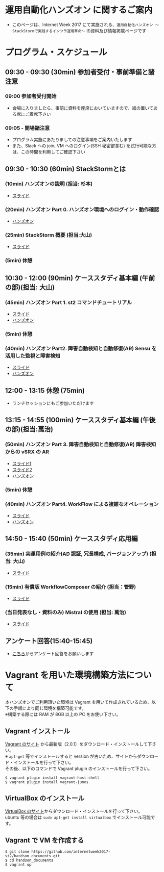 # 運用自動化ハンズオン に関するご案内
* このページは、Internet Week 2017 にて実施される、`運用自動化ハンズオン ～StackStormで実践するインフラ運用革命～` の資料及び情報掲載ページです

# プログラム・スケジュール
## 09:30 - 09:30 (30min) 参加者受付・事前準備と諸注意
### 09:00 参加者受付開始
- 会場に入りましたら、事前に資料を座席においていますので、紙の置いてある席にご着席下さい

### 09:05 - 開場諸注意
- プログラム実施にあたりましての注意事項をご案内いたします
- また、Slack への join, VM へのログイン(SSH 秘密鍵含む) を試行可能な方は、この時間を利用してご確認下さい

## 09:30 - 10:30 (60min) StackStormとは
### (10min) ハンズオンの説明 (担当: 杉本)
- [スライド](https://github.com/internetweek2017-st2/handson_documents/blob/master/slide/iw2017-st2-01-intro.pdf)

### (20min) ハンズオン Part 0. ハンズオン環境へのログイン・動作確認
- [ハンズオン](https://github.com/internetweek2017-st2/handson_documents/wiki/Handson-Part-0)

### (25min) StackStorm 概要 (担当:大山)
- [スライド](https://github.com/internetweek2017-st2/handson_documents/blob/master/slide/iw2017-st2-02-st2_abstraction.pdf)

### (5min) 休憩

## 10:30 - 12:00 (90min) ケーススタディ基本編 (午前の部)(担当: 大山)
### (45min) ハンズオン Part 1. st2 コマンドチュートリアル
- [スライド](https://github.com/internetweek2017-st2/handson_documents/blob/master/slide/iw2017-st2-03-part1-st2_tutorial.pdf)
- [ハンズオン](https://github.com/internetweek2017-st2/handson_documents/wiki/Handson-Part-1)

### (5min) 休憩 

### (40min) ハンズオン Part2. 障害自動検知と自動修復(AR) Sensu を活用した監視と障害検知
- [スライド](https://github.com/internetweek2017-st2/handson_documents/blob/master/slide/iw2017-st2-04-part2.pdf)
- [ハンズオン](https://github.com/internetweek2017-st2/handson_documents/wiki/Handson-Part-2)

## 12:00 - 13:15 休憩 (75min)
- ランチセッションにもご参加いただけます

## 13:15 - 14:55 (100min) ケーススタディ基本編 (午後の部)(担当:萬治)
### (50min) ハンズオン Part 3. 障害自動検知と自動修復(AR) 障害検知からの vSRX の AR
- [スライド1](https://github.com/internetweek2017-st2/handson_documents/blob/master/slide/iw2017-st2-05-part3-1.pdf)
- [スライド2](https://github.com/internetweek2017-st2/handson_documents/blob/master/slide/iw2017-st2-06-part3-2.pdf)
- [ハンズオン](https://github.com/internetweek2017-st2/handson_documents/wiki/Handson-Part-3)

### (5min) 休憩

### (40min) ハンズオン Part4. WorkFlow による複雑なオペレーション
- [スライド](https://github.com/internetweek2017-st2/handson_documents/blob/master/slide/iw2017-st2-07-part4.pdf)
- [ハンズオン](https://github.com/internetweek2017-st2/handson_documents/wiki/Handson-Part-4)

## 14:50 - 15:40 (50min) ケーススタディ応用編
### (35min) 実運用例の紹介(AD 認証, 冗長構成, バージョンアップ) (担当: 大山)
- [スライド](https://github.com/internetweek2017-st2/handson_documents/blob/master/slide/iw2017-st2-09-st2_advanced.pdf)

### (15min) 有償版 WorkflowComposer の紹介 (担当：管野)
- [スライド](https://github.com/internetweek2017-st2/handson_documents/blob/master/slide/iw2017-st2-10-st2_enterprise.pdf)

### (当日発表なし・資料のみ) Mistral の使用 (担当: 萬治)
- [スライド](https://github.com/internetweek2017-st2/handson_documents/blob/master/slide/iw2017-st2-08-mistral.pdf)

## アンケート回答(15:40-15:45)
- [こちら](https://questant.jp/q/iw2017-h3329)からアンケート回答をお願いします

# Vagrant を用いた環境構築方法について
本ハンズオンでご利用頂いた環境は Vagrant を用いて作成されているため、以下の手順により同じ環境を構築可能です。  
※構築する際には RAM が 8GB 以上の PC をお使い下さい。

## Vagrant インストール
[Vagrant のサイト](https://www.vagrantup.com/) から最新版（2.0.1）をダウンロード・インストールして下さい。  
※  `apt-get` 等でインストールすると version が古いため、サイトからダウンロード・インストールを行って下さい。  
その後、以下のコマンドで Vagrant plugin のインストールを行って下さい。
```
$ vagrant plugin install vagrant-host-shell
$ vagrant plugin install vagrant-junos
```

## VirtualBox のインストール
[VirtualBox のサイト](https://www.virtualbox.org/wiki/Downloads)からダウンロード・インストールを行って下さい。  
ubuntu 等の場合は `sudo apt-get install virtualbox` でインストール可能です。

## Vagrant で VM を作成する
```
$ git clone https://github.com/internetweek2017-st2/handson_documents.git
$ cd handson_documents
$ vagrant up
```

